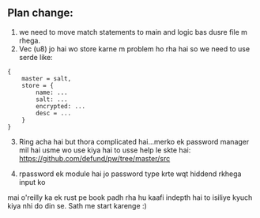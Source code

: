 ## Plan change:

1. we need to move match statements to main and logic bas dusre file m rhega.
2. Vec (u8) jo hai wo store karne m problem ho rha hai so we need to use serde like:
```
{
    master = salt,
    store = {
        name: ...
        salt: ...
        encrypted: ...
        desc = ...
    }
}
``` 

3. Ring acha hai but thora complicated hai...merko ek password manager mil hai usme wo use kiya hai to usse help le skte hai: https://github.com/defund/pw/tree/master/src

4. rpassword ek module hai jo password type krte wqt hiddend rkhega input ko

mai o'reilly ka ek rust pe book padh rha hu kaafi indepth hai to isiliye kyuch kiya nhi do din se.
Sath me start karenge :)